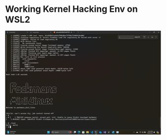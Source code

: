 # Working Kernel Hacking Env on WSL2

![Minimal kernel hacking env booted using qemu on WSL2!](image-1.png)
